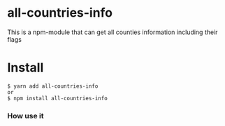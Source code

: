 # all-countries-info
This is a npm-module that can get all counties information including their flags

# Install
```shell
$ yarn add all-countries-info
or
$ npm install all-countries-info
```

### How use it